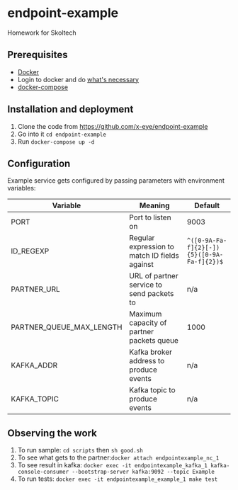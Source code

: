 # endpoint-example
Homework for Skoltech

## Prerequisites
- [Docker](https://docs.docker.com/get-started/)
- Login to docker and do [what's necessary](https://docs.docker.com/install/linux/linux-postinstall/) 
- [docker-compose](https://docs.docker.com/compose/install/)

## Installation and deployment

1. Clone the code from https://github.com/x-eye/endpoint-example
1. Go into it `cd endpoint-example`
1. Run `docker-compose up -d`

## Configuration
Example service gets configured by passing parameters with environment variables:

Variable | Meaning | Default
--- | --- | ---
PORT | Port to listen on | 9003
ID_REGEXP | Regular expression to match ID fields against | `^([0-9A-Fa-f]{2}[-]){5}([0-9A-Fa-f]{2})$`
PARTNER_URL | URL of partner service to send packets to | n/a
PARTNER_QUEUE_MAX_LENGTH | Maximum capacity of partner packets queue | 1000
KAFKA_ADDR | Kafka broker address to produce events | n/a
KAFKA_TOPIC | Kafka topic to produce events | n/a

## Observing the work
1. To run sample: `cd scripts` then `sh good.sh`
1. To see what gets to the partner:`docker attach endpointexample_nc_1`
1. To see result in kafka: `docker exec -it endpointexample_kafka_1 kafka-console-consumer --bootstrap-server kafka:9092 --topic Example` 
1. To run tests: `docker exec -it endpointexample_example_1 make test`